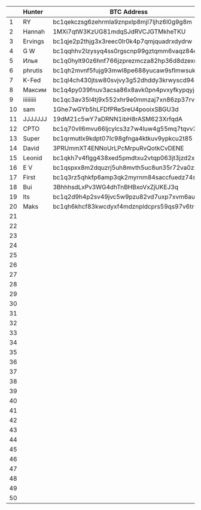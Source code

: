 |   |  Hunter         | BTC Address    | Date           |
|---|:----------------|----------------|----------------|
| 1 | RY | bc1qekczsg6zehrmla9znpxlp8mjl7ljhz6l0g9g8m | 16.09.2022 |
| 2 | Hannah | 1MXi7qtW3KzUG81mdqSJdRVCJGTMkheTKU | 16.09.2022 |
| 3 | Ervings | bc1qje2p2thjg3x3reec0lr0k4p7qmjquadrxdydrw | 16.09.2022 |
| 4 | G W | bc1qqhhv2lzysyq4ss0rgscnp99gztqmm6vaqz84e2 | 17.09.2022 |
| 5 | Илья | bc1q0hylt90z6hnf766jzprezmcza82hp36d8dzexn | 17.09.2022 |
| 6 | phrutis | bc1qh2mvnf5fujg93mwl8pe688yucaw9sflmwsukz9 | 17.09.2022 |
| 7 | K-Fed | bc1ql4ch430jtsw80svjvy3g52dhddy3krwyscd94d | 18.09.2022 |
| 8 | Максим | bc1q4py039fnuv3acsa86x8avk0pn4pvxyfkypqyj4 | 18.09.2022 |
| 9 | iiiiiiiii | bc1qc3av35l4tj9x552xhr9e0mmzaj7xn86zp37rv0 | 18.09.2022 |
| 10 | sam | 1Ghe7wGYb5hLFDfPReSreU4pooixSBGU3d | 18.09.2022 |
| 11 | JJJJJJJ | 19dM21c5wY7aDRNN1ibH8rASM623XrfqdA | 19.09.2022 |
| 12 | CPTO | bc1q70vll6mvu66ljcylcs3z7w4luw4g55mq7tqvv3 | 20.09.2022 |
| 13 | Super | bc1qrmutlx9kdpt07lc98gfnga4ktkuv9ypkcu2t85 | 20.09.2022 |
| 14 | David | 3PRUmmXT4ENNoUrLPcMrpuRvQotkCvDENE | 20.09.2022 |
| 15 | Leonid | bc1qkh7v4flgg438xed5pmdtxu2vtqp063jt3jzd2x | 20.09.2022 |
| 16 | E V | bc1qspxx8m2dquzrj5uh8mvth5uc8un35r72va0zzh | 21.09.2022 |
| 17 | First | bc1q3rz5qhkfp6amp3qk2myrnm84saccfuedz74sja | 21.09.2022 |
| 18 | Bui | 3BhhhsdLxPv3WG4dhTnBHBxoVxZjUKEJ3q | 21.09.2022 |
| 19 | Its | bc1q2d9h4p2sv49jvc5w9pzu82vd7uxp7xvm6aur0p | 21.09.2022 |
| 20 | Maks | bc1qh6khcf83kwcdyxf4mdznpldcprs59qs97v6tr5 | 21.09.2022 |
| 21 |  |  | 00.00.2022 |
| 22 |  |  | 00.00.2022 |
| 23 |  |  | 00.00.2022 |
| 24 |  |  | 00.00.2022 |
| 25 |  |  | 00.00.2022 |
| 26 |  |  | 00.00.2022 |
| 27 |  |  | 00.00.2022 |
| 28 |  |  | 00.00.2022 |
| 29 |  |  | 00.00.2022 |
| 30 |  |  | 00.00.2022 |
| 31 |  |  | 00.00.2022 |
| 32 |  |  | 00.00.2022 |
| 33 |  |  | 00.00.2022 |
| 34 |  |  | 00.00.2022 |
| 35 |  |  | 00.00.2022 |
| 36 |  |  | 00.00.2022 |
| 37 |  |  | 00.00.2022 |
| 38 |  |  | 00.00.2022 |
| 39 |  |  | 00.00.2022 |
| 40 |  |  | 00.00.2022 |
| 41 |  |  | 00.00.2022 |
| 42 |  |  | 00.00.2022 |
| 43 |  |  | 00.00.2022 |
| 44 |  |  | 00.00.2022 |
| 45 |  |  | 00.00.2022 |
| 46 |  |  | 00.00.2022 |
| 47 |  |  | 00.00.2022 |
| 48 |  |  | 00.00.2022 |
| 49 |  |  | 00.00.2022 |
| 50 |  |  | 00.00.2022 |


